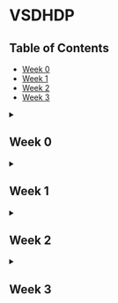 # VSDHDP

## Table of Contents
- [Week 0](#week-0)
- [Week 1](#week-1)
- [Week 2](#week-2)
- [Week 3](#week-3)

<details>
  <summary>
    <h2 id = 'Week 0'>Week 0</h2>
  </summary>

<p>
  
  ## **Yosys Installation**

  1. Update package list and install dependencies:
      ```sh
      sudo apt-get update
      sudo apt-get install build-essential clang bison flex libreadline-dev gawk tcl-dev libffi-dev git graphviz xdot pkg-config python3 libboost-system-dev libboost-python-dev libboost-filesystem-dev zlib1g-dev make
      ```

  2. Clone the Yosys repository and install:
      ```sh
      git clone https://github.com/YosysHQ/yosys.git
      cd yosys
      make config-gcc
      make
      sudo make install
      ```

  ![Yosys Installation Screenshot](https://github.com/siddharthanand3/vsdhdp/assets/171400217/38640060-1f57-4b90-85ce-02d3d8da50b6)

  ## **iVerilog Installation**

  1. Update package list and install iVerilog:
      ```sh
      sudo apt-get update
      sudo apt-get install iverilog
      ```

  ![iVerilog Installation Screenshot](https://github.com/siddharthanand3/vsdhdp/assets/171400217/0a4109eb-273c-4712-936b-3f2052e3cfb1)

  ## **GTKWave Installation**

  1. Update package list and install GTK Wave:
      ```sh
      sudo apt-get update
      sudo apt install gtkwave
      ```

  ![GTK Wave Installation Screenshot](https://github.com/siddharthanand3/vsdhdp/assets/171400217/fe3a3ab1-4a81-4a36-a04c-decf631f9ade)

</p>
</details>


<details>
  <summary>
    <h2 id = 'Week 1'>Week 1</h2>
  </summary>

<details>
  <summary>Introduction to Verilog RTL Design</summary>

### ***Viewing the Output After Simulation in GTKWave***

1. **Open iVerilog:**
    - ![ss for opening iverilog](https://github.com/siddharthanand3/vsdhdp/assets/171400217/bbd88023-3ee5-4547-af92-191251f8c92a)

2. **Create a VCD file:**
    - Steps:
    ```sh
    iverilog (name of the verilog file).v (tb_(name of verilog file)).v
    ./a.out
    ```
    - ![ss for opening gtkwave after loading the files into iverilog](https://github.com/siddharthanand3/vsdhdp/assets/171400217/9c023f1a-c651-4cfa-bcf2-e514f69397a1)

3. **Open the file in GTKWave to observe output:**
    - Steps:
    ```sh
    gtkwave (tb_(name of the verilog file)).vcd
    ```
    - OUTPUT:
    - ![Screenshot 2024-06-11 003114](https://github.com/siddharthanand3/vsdhdp/assets/171400217/6bbf9384-86a3-4b88-8fc3-092955a237b0)

#### **Viewing the Verilog Code for Both the Testbench and the File**

- ![iverilog testbench and file](https://github.com/siddharthanand3/vsdhdp/assets/171400217/717bfe71-c7a4-4564-86d4-fcebb9355613)

#### **Read Liberty Command to Read Both the .lib File and Verilog Code File**

- ![read lib 1](https://github.com/siddharthanand3/vsdhdp/assets/171400217/56b46a7a-631e-4660-9619-c3cd602aed9f)
- ![readverilog](https://github.com/siddharthanand3/vsdhdp/assets/171400217/d049566f-a9c8-4467-bf9e-f8bda294e001)

#### **Synthesis Design**

- Yosys is the synthesizer used to convert the RTL Design into a netlist for viewing purposes.
- Code:
    ```sh
    read_liberty -lib (.lib file location)
    read_verilog (name of the verilog file).v
    synth -top (module name in the verilog file)
    abc -liberty (.lib file location)
    ```
- ![synthesisdesign](https://github.com/siddharthanand3/vsdhdp/assets/171400217/4d2b9b0b-49b3-4724-b2da-8b40f6db723c)

#### Realize the Exact .lib File and Obtain Parameters for Verification

- ![realisesky130_cd](https://github.com/siddharthanand3/vsdhdp/assets/171400217/3b53b11f-aed1-4861-9bda-9d96e9c0c53c)

#### Netlist Viewing

- Code:
    ```sh
    show
    ```
- ![netlist](https://github.com/siddharthanand3/vsdhdp/assets/171400217/b55cb99e-59a1-4503-ab0e-295d2aa938a9)

#### Writing the Verilog Netlist File

- Code:
    ```sh
    write_verilog good_mux_netlist.v
    !gvim good_mux_netlist.v
    ```
- ![netlist representation](https://github.com/siddharthanand3/vsdhdp/assets/171400217/d73a9989-b0a8-40e5-8da8-13f942f19803)

</details>

<details>
  <summary>Timing libs, hierarchical vs flat synthesis</summary>

#### Accessing the .lib File

- ![lib ss](https://github.com/siddharthanand3/vsdhdp/assets/171400217/70ad16b6-d6ef-4d75-a96d-5c1ec3e603b3)

#### An Example for How Cells Are Stored

- ![and gate specifications](https://github.com/siddharthanand3/vsdhdp/assets/171400217/c3c1af4f-98fe-413f-afb6-94e4c11484dc)
- Different AND gates have different sizes and power consumed. For example, in the below figure although the AND4 gate occupies more area, the delay is lesser as compared to AND2 and AND0.
- ![andgatesdifferent flavors](https://github.com/siddharthanand3/vsdhdp/assets/171400217/ad8e0ced-1908-4de6-9611-ede56eaa930f)

#### Synthesis of Multiple Modules

- When a single module is used multiple times in a file, it is created only once and replicated to fit the requirement. This saves time and power.
- Code:
    ```sh
    read_liberty -lib (path to the .lib file)
    read_verilog (name of the Verilog file)
    synth_top (name of the module)
    abc -liberty (path to the .lib file)
    show
    ```
- ![multi code](https://github.com/siddharthanand3/vsdhdp/assets/171400217/18d34fc2-97a0-4bf9-86ac-a7eb8815d4c8)
- ![Multiple modules](https://github.com/siddharthanand3/vsdhdp/assets/171400217/bbdb9291-cf46-4a79-9b2e-fc8c14e0af55)

#### Design Output for Each Submodule

- ![modules design output](https://github.com/siddharthanand3/vsdhdp/assets/171400217/f3e49ebb-87d2-4428-b1f4-94b56407fc3c)

#### Hierarchical Design

- The design is constituted of many submodules, and it is preserved.
- Code:
    ```sh
    read_liberty -lib <path to the .lib file>
    read_verilog (name of the Verilog file)
    synth_top (name)
    abc -liberty (path to the .lib file)
    show (name given)
    ```
- ![hierarchical design](https://github.com/siddharthanand3/vsdhdp/assets/171400217/418c90a1-3456-4ae4-ab94-c1ea064635ed)
- ![hierarchy is preserved](https://github.com/siddharthanand3/vsdhdp/assets/171400217/1ab9c081-60cc-4645-ad25-dc90a65bcc7c)
- Code:
    ```sh
    write_verilog -noattr (name)
    !gvim (name)
    ```

#### Flattened File

- On using the 'flatten' command in Yosys you can break down the submodules.
- Code:
    ```sh
    flatten
    write_verilog (name of the module)_flat
    !gvim (name of the module)_flat
    ```
- ![flatten comparision](https://github.com/siddharthanand3/vsdhdp/assets/171400217/1e0cf6cb-1774-4803-822e-6bebfa6ac6f9)
- ![flattened netlist](https://github.com/siddharthanand3/vsdhdp/assets/171400217/91ed3a28-ec7f-4065-8f38-928a740bc226)

#### Synthesizing the Submodules Separately

- Doing so helps efficiency and reduces delay.
- ![synthesising on submodule1](https://github.com/siddharthanand3/vsdhdp/assets/171400217/9e6e37fc-a678-4b4e-af03-b206d3ac4d4b)

#### Netlist of Submodule1

- ![netlist submodule1](https://github.com/siddharthanand3/vsdhdp/assets/171400217/4f60bb8c-f38f-4ec9-ae56-eb46b78f4791)

#### Flop Synthesis Simulations

- Code:
    - To view in GTKWave:
        ```sh
        iverilog (name of the verilog file).v tb_(name of the verilog file).v
        ./a.out
        gtkwave tb_(name of the verilog file).v
        ```
    - For viewing netlist in Yosys:
        ```sh
        yosys
        read_liberty -lib (path to the .lib file)
        read_verilog (name of the verilog file).v
        dfflibmap -liberty (path to the .lib file)
        abc -liberty (path to the .lib file)
        show
        ```

#### Asynchronous Reset

- ![asyncres](https://github.com/siddharthanand3/vsdhdp/assets/171400217/87a3f977-9398-4950-a24b-ef3cf3877201)
- ![dff asyncreset netlist](https://github.com/siddharthanand3/vsdhdp/assets/171400217/a200e916-f8ce-4675-b058-7fb515ab7934)

#### Asynchronous Set

- ![async set](https://github.com/siddharthanand3/vsdhdp/assets/171400217/b1caee83-d554-4f2c-b9e9-eb34c6693631)
- ![asynset flop netlist](https://github.com/siddharthanand3/vsdhdp/assets/171400217/2903222e-2593-448f-84c5-ae5268412577)

#### Synchronous Set

- ![syncres](https://github.com/siddharthanand3/vsdhdp/assets/171400217/41b5ed2f-f264-4e66-9ad8-81f489941bf2)
- ![syncres netlist](https://github.com/siddharthanand3/vsdhdp/assets/171400217/304ea5a9-6cc9-4ef2-b263-fb7dc11a191f)

</details>

</details>


<details>
  <summary>
    <h2 id = 'Week 2'>Week 2</h2>
  </summary>
  <details>
    <summary>Logic Optimization</summary>
    
#### Logic Optimization

Logic optimization is a process of finding an equivalent representation of the specified logic circuit under one or more specified constraints. This process is a part of logic synthesis applied in digital electronics and integrated circuit design.

#### Combinational Logic Optimization

**Steps:**
 In the Verilog files folder, open Yosys.
1. `read_liberty -lib (path to the .lib file)`
2. `read_verilog opt_check.v`
3. `synth -top opt_check`
4. `opt_clean -purge`
5. `abc -liberty (path to the .lib file)`
6. `show`

**Opt_check file:**

![Opt_check Screenshot](https://github.com/siddharthanand3/vsdhdp/assets/171400217/ed137704-a63e-427a-ab6d-01b974ac73f9)

![Opt_check Verilog Code](https://github.com/siddharthanand3/vsdhdp/assets/171400217/157083a9-8d98-4263-b849-bb45faca0a36)

**Opt_check2 file:**

![Opt_check2 Screenshot](https://github.com/siddharthanand3/vsdhdp/assets/171400217/ea231afd-bd5e-4fa4-ad05-bf6e7aac3892)

![Opt_check2 Verilog Code](https://github.com/siddharthanand3/vsdhdp/assets/171400217/32b06234-f2a1-4261-b4a3-386bc211c161)

**Opt_check3 file:**

![Opt_check3 Screenshot](https://github.com/siddharthanand3/vsdhdp/assets/171400217/e82c3999-5ce4-4c5c-a248-1896cf69f660)

![Opt_check3 Netlist](https://github.com/siddharthanand3/vsdhdp/assets/171400217/60dc3739-13e7-4a87-9115-b58b6bdf2a65)

**Opt_check4 file:**

![Opt_check4 Screenshot](https://github.com/siddharthanand3/vsdhdp/assets/171400217/b73f7e05-67bc-4a09-aafa-15fe2b0083c8)

![Opt_check4 Netlist](https://github.com/siddharthanand3/vsdhdp/assets/171400217/f4da383e-fc5f-44cb-b11c-4ed2ac2a95b6)

#### Optimization of Multiple Modules

**Steps:**
1. `yosys`
2. `read_liberty -lib (path to .lib file)`
3. `read_verilog (name of the file).v`
4. `synth -top (name of the module)`
5. `flatten`
6. `write_verilog (name of the file)_flat.v`
7. `opt_clean -purge`
8. `abc -liberty (path to the .lib file)`
9. `show`

**Multiple_module_opt.v:**

![Multiple Module Opt Screenshot](https://github.com/siddharthanand3/vsdhdp/assets/171400217/1bc28c90-2bd4-4997-ba8b-002571f07fbd)

![Multiple Module Opt Netlist](https://github.com/siddharthanand3/vsdhdp/assets/171400217/5ac68ad1-f45f-4abd-b7d3-b55247224f37)

#### Sequential Logic Optimization

**GTKWave:**
1. Open the Verilog files folder.
2. `iverilog (name of the verilog file).v tb_(name of the verilog file).v`
3. `./a.out`
4. `gtkwave tb_(name of the verilog file).v`

**Yosys netlist:**
1. `yosys`
2. `read_liberty -lib (path to the .lib file)`
3. `read_verilog (name of the verilog file).v`
4. `dfflibmap -liberty (path to the .lib file)`  # Since using a D flip flop
5. `abc -liberty (path to the .lib file)`
6. `show`

**Dff_const1.v:**

![Dff_const1 Screenshot](https://github.com/siddharthanand3/vsdhdp/assets/171400217/d3ba78a9-f06c-4e63-ae34-1f8861d23912)

![Dff_const1 GTKWave](https://github.com/siddharthanand3/vsdhdp/assets/171400217/547008c0-eba6-4650-9858-b6e269184e98)

![Dff_const1 Netlist](https://github.com/siddharthanand3/vsdhdp/assets/171400217/31547a10-e59a-4112-ae4b-d0680373dd8a)

**Dff_const2.v:**

![Dff_const2 Screenshot](https://github.com/siddharthanand3/vsdhdp/assets/171400217/549e0cae-bdc7-4788-befe-0c28ae431e0d)

![Dff_const2 GTKWave](https://github.com/siddharthanand3/vsdhdp/assets/171400217/47e1d220-fa27-4e11-b911-4969644b2f6a)

![Dff_const2 Netlist](https://github.com/siddharthanand3/vsdhdp/assets/171400217/19621b92-7790-4195-bbb9-e98b4f58e7aa)

**Dff_const3.v:**

![Dff_const3 Screenshot](https://github.com/siddharthanand3/vsdhdp/assets/171400217/37c15e31-f4bf-42f8-8878-bbce8382933e)

![Dff_const3 GTKWave](https://github.com/siddharthanand3/vsdhdp/assets/171400217/575ac287-7b79-42ae-82cf-9f29eccb8a71)

![Dff_const3 Netlist](https://github.com/siddharthanand3/vsdhdp/assets/171400217/7593754d-f778-4ebc-8b8f-cf1433e12449)

**Dff_const4.v:**

![Dff_const4 Screenshot](https://github.com/siddharthanand3/vsdhdp/assets/171400217/7f49bdec-cd01-4fe6-8da3-52bcb511ef6b)

![Dff_const4 GTKWave](https://github.com/siddharthanand3/vsdhdp/assets/171400217/029d50b0-1a2f-4a64-ac15-29d43f53cd32)

![Dff_const4 Netlist](https://github.com/siddharthanand3/vsdhdp/assets/171400217/51796e6a-0c52-4ec8-b664-b63fdd8c5230)

**Dff_const5.v:**

![Dff_const5 Screenshot](https://github.com/siddharthanand3/vsdhdp/assets/171400217/97c85158-cb06-4fad-be5b-89260485def1)

![Dff_const5 GTKWave](https://github.com/siddharthanand3/vsdhdp/assets/171400217/3955d1cc-3d1f-4ec1-a085-8274cf9aa10f)

![Dff_const5 Netlist](https://github.com/siddharthanand3/vsdhdp/assets/171400217/fa6d846c-8a42-4a08-b011-e2ad86870dfe)

 </details>

 <details>
    <summary>Gate Level Simulation (GLS)</summary>

#### Gate Level Simulation (GLS)

**Synthesis Simulation Mismatch:**

**Steps:**
1. GTKWave simulation
2. Yosys synthesis of netlist
3. Gate level simulation to compare the two simulations and confirm

**Code:**

**GTKWave simulation:**
1. `iverilog (name of the verilog file).v tb_(name of the verilog file).v`
2. `./a.out`
3. `gtkwave tb_(name of the verilog file).v`

**Yosys synthesis of netlist:**
1. `read_liberty -lib (path to the .lib file)`
2. `read_verilog (name of the verilog file).v`
3. `synth -top (name of the module)`
4. `abc -liberty (path to the .lib file)`
5. `write_verilog (name of the verilog file)_net.v`
6. `show`

**Gate level simulation:**
1. `iverilog (path to the primitives.v file) (path to the sky130_fd_sc_hd.v file) (name of the verilog file)_net.v (testbench of the verilog file)`
2. `./a.out`
3. `gtkwave (testbench of the verilog file).vcd`

**Ternary_mux_operator.v:**

**File:**

![Ternary_mux File](https://github.com/siddharthanand3/vsdhdp/assets/171400217/e3a704ac-9b72-47c8-89b0-be29492823c5)

**GTKWave simulation:**

![Ternary_mux GTKWave](https://github.com/siddharthanand3/vsdhdp/assets/171400217/22b26915-2e98-4f00-8707-5bb375750505)

**Netlist:**

![Ternary_mux Netlist](https://github.com/siddharthanand3/vsdhdp/assets/171400217/882805fb-8763-49a5-91fe-dba2548dd597)

**Confirmed GLS output:**

![Ternary_mux GLS Output](https://github.com/siddharthanand3/vsdhdp/assets/171400217/7e832ae8-a720-4181-80dc-3aa6d88677f3)

**Bad_mux.v:**

**File:**

![Bad_mux File](https://github.com/siddharthanand3/vsdhdp/assets/171400217/11de45ac-99d6-4798-9e68-0e2cd1d7ad3a)

**GTKWave simulation:**

![Bad_mux GTKWave](https://github.com/siddharthanand3/vsdhdp/assets/171400217/4a4116cf-b540-4800-90b6-4798d8b56096)

**Netlist:**

![Bad_mux Netlist](https://github.com/siddharthanand3/vsdhdp/assets/171400217/f59a16cf-5fd8-45ad-a280-67ff30b1071d)

**Confirmed GLS output:**

![Bad_mux GLS Output](https://github.com/siddharthanand3/vsdhdp/assets/171400217/1d1a7da5-ac43-4a1a-8460-c3a05080d0df)

**Blocking_caveat.v:**

**File:**

![Blocking_caveat File](https://github.com/siddharthanand3/vsdhdp/assets/171400217/59ce738b-d7ef-4cbf-ad11-920aafc23f49)

**GTKWave simulation:**

![Blocking_caveat GTKWave](https://github.com/siddharthanand3/vsdhdp/assets/171400217/25cf96a8-6956-48c6-93b9-bcd72315d68e)

**Netlist:**

![Blocking_caveat Netlist](https://github.com/siddharthanand3/vsdhdp/assets/171400217/362f6518-6409-41b2-bf9a-834f71717220)

**Confirmed GLS output:**

![Blocking_caveat GLS Output](https://github.com/siddharthanand3/vsdhdp/assets/171400217/14045d2f-88ae-4cf4-970d-18ec67712e25)

In the above example, the Gate Level Simulation failed. This is due to a synthesis simulation mismatch caused by a blocking statement. Hence, it is important to note that we need to avoid using blocking statements as much as possible. And when we do use them, we need to have the utmost clarity so as to prevent such errors.
 </details>
</details>

<details>
  <summary>
    <h2 id = 'Week 3'>Week 3</h2>
  </summary>
  <details>
    <summary>RISC-V: An overview</summary>

#### **RISC-V architecture:** 

  The RISC-V architecture is built upon a set of key design principles that contribute to its performance, efficiency, and adaptability. These principles include the use of a reduced instruction set, modularity, and extensibility. By adhering to these principles, RISC-V enables the development of processors that can be tailored to specific applications and use cases, providing a high degree of customization and optimization.

  ![image](https://github.com/siddharthanand3/vsdhdp/assets/171400217/80d84c9f-7e37-4212-bb5a-b837e920e08b)

#### **Instruction set:**

 The RISC-V instruction set architecture (ISA) is a set of instructions for a computer processor. It supports a wide range of applications, including embedded systems, application processors, and microcontrollers. The RISC-V instructions are designed to improve code density and performance while ensuring that code is compact and easy to debug. The instruction set includes integer and floating-point computing, as well as memory and control instructions. The instruction set is extensible, allowing for custom instructions to be added to the architecture.

![image](https://github.com/siddharthanand3/vsdhdp/assets/171400217/4096d8c2-7a49-41f9-83b5-cb7694b47eab)

![image](https://github.com/siddharthanand3/vsdhdp/assets/171400217/2d850c99-8130-4be8-9d9b-d1ba481ff846)

</details>
  <details>
    <summary>Compilation of the C Code</summary>

#### **Installation of the leafpad editor:**

```bash
sudo apt install leafpad
```

#### **Open the leafpad editor:**

```bash
leafpad (name of the file).c
```

#### **C code:**

![Screenshot 2024-06-26 223602](https://github.com/siddharthanand3/vsdhdp/assets/171400217/4c3e3837-f8e0-4730-abf1-2a88e947d800)


#### **Output of the code:**

```bash
gcc (name of the file).c
ls -ltr
./a.out
```

![Screenshot 2024-06-25 180104](https://github.com/siddharthanand3/vsdhdp/assets/171400217/1296a5cf-bf2f-4662-8d56-9af62cb1de26)

 </details>
 
 <details>
    <summary>RISC-V Based Lab</summary>


#### **Code:**

#### **Display the C code on terminal:**

```bash
cat (name of the file).c
```

![cat c code](https://github.com/siddharthanand3/vsdhdp/assets/171400217/a5ef253a-eb1e-4260-95fa-c02c78c7bfbd)


#### **Utilizing the RISC-V compiler:**

```bash
riscv64-unknown-elf-gcc -o1 -mabi=lp64 -march=rv64i -o (name of the file).o (name of the file).c
```

#### **Check if the file has been created:**

```bash
ls -ltr (name of the file).o
```

![Screenshot 2024-06-25 185502](https://github.com/siddharthanand3/vsdhdp/assets/171400217/7fc1a23f-a8fa-47a2-9d5a-60415d9b0f85)

#### **In order to view the Assembly level breakdown:**

```bash
riscv64-unknown-elf-objdump -d (name of the file).o
riscv64-unknown-elf-objdump -d (name of the file).o | less
/main
```

![O1](https://github.com/siddharthanand3/vsdhdp/assets/171400217/1df9dccb-6faf-4f8e-b70d-e364e8761eca)


#### **In order to reduce the number of instructions so that speed is increased:**

```bash
riscv64-unknown-elf-gcc -ofast -mabi=lp64 -march=rv64i -o (name of the file).o (name of the file).c
```


#### **Reduced instruction set:**

![ofast instruction](https://github.com/siddharthanand3/vsdhdp/assets/171400217/abf48a44-b595-48c9-9447-5dffda7f23cd)


| Optimization flags | Details |
|-|-|
| `-O0` | Default optimization for compilation time. | 
| `-O1` | It optimizes minimally. |
| `-O2` | It optimizes slightly more than O1. |
| `-O3` | It optimizes even more. |
| `-Ofast` | It optimizes very aggressively to the point of breaking standard compliance. |
| `-Og` | Optimize debugging experience. -Og enables optimizations that do not interfere with debugging. It should be the optimization level of choice for the standard edit-compile-debug cycle, offering a reasonable level of optimization while maintaining fast compilation and a good debugging experience. |
| `-Os` | Optimize for size. `Os` enables all `O2` optimizations that do not typically increase code size. It also performs further optimizations designed to reduce code size. `Os` disables the following optimization flags: `-falign-functions -falign-jumps -falign-loops -falign-labels -freorder-blocks -freorder-blocks-and-partition -fprefetch-loop-arrays -ftree-vect-loop-version`. |

  </details>
<details>
  <summary>RISC-V rv32i</summary>
 
<details>
    <summary>
    <h4 id='RISC-V Simulation using GTKWave'>  RISC-V Simulation using GTKWave </h4>
    </summary>


#### In order to clone the files and download the netlist files for simulation and synthesis:

```bash
git clone https://github.com/siddharthanand3/vsdhdp
cd rv32i
```

#### **GTKWave simulation**:

```bash
iverilog rv32i.v tb_rv32i.v
./a.out
gtkwave tb_rv32i.vcd
```

| **S. No.** |  **Operation**  |  **Hardcoded ISA**  |  
|  :----:  |  :----:  |  :----:  |  
|  1.  |  ADD R6, R2, R1  |  32'h02208300  |  
|  2.  |  SUB R7, R1, R2  |  32'h02209380  |  
|  3.  |  AND R8, R1, R3  |  32'h0230a400  |  
|  4.  |  OR R9, R2, R5  |  32'h02513480  |  
|  5.  |  XOR R10, R1, R4  |  32'h0240c500  |  
|  6.  |  SLT R1, R2, R4  |  32'h02415580  |  
|  7.  |  ADDI R12, R4, 5  |  32'h00520600  |  
|  8.  |  BEQ R0, R0, 15  |  32'h00f00002  |  
|  9.  |  SW R3, R1, 2  |  32'h00209181  |  
|  10.  |  LW R13, R1, 2  |  32'h00208681  |  
|  11.  |  SRL R16, R14, R2  |  32'h00271803  |
|  12.  |  SLL R15, R1, R2  |  32'h00208783  |

#### **Analysing the obtained waveform pertaining to each of the above instruction:**

`clk` - clock
`ID_EX_A` - Input stored in register 1
`ID_EX_B` - Input stored in register 2
`EX_MEM_ALUOUT` - Obtained output
`EX_MEM_IR` - 32 bit ISA for each instruction

**`Instruction 1: ADD R6, R2, R1`**  

Output of ADD: 1+2 = 3
Hardcoded ISA: 32'h02208300

![instruction 1](https://github.com/siddharthanand3/vsdhdp/assets/171400217/ec6b814b-93ae-4978-84d1-deba37bbbf97)

**`Instruction 2: SUB R7, R1, R2`**

Output of SUB: 1-2 = -1 = FFFFFF...
Hardcoded ISA: 32'h02209380

![instruction 2](https://github.com/siddharthanand3/vsdhdp/assets/171400217/7ea4a566-d8ec-45ba-9ee8-252bb913ea7f)

**`Instruction 3: AND R8, R1, R3`**

Output of AND: 3(0011) & 1(0001) = 1(0001)
Hardcoded ISA: 32'h0230a400

![instruction3](https://github.com/siddharthanand3/vsdhdp/assets/171400217/e87a951a-1ca2-4178-abe2-b082310d476b)

**`Instruction 4: OR R9, R2, R5`**

Output of OR: 2(0010) | 5(0101) = 7(0111)
Hardcoded ISA: 32'h02513480

![instruction4](https://github.com/siddharthanand3/vsdhdp/assets/171400217/0ee70de0-788c-489a-a0d6-9b254ac32fd5)

**`Instruction 5: XOR R10, R1, R4`**

Output of XOR: 1(0001) ^ 4(0100) = 5(0101)
Hardcoded ISA: 32'h0240c500

![instruction5](https://github.com/siddharthanand3/vsdhdp/assets/171400217/5f4a8849-6c79-4f14-afe1-a2d85428e38b)

**`Instruction 6: SLT R1, R2, R4`**

Output of SLT: It compares the first input with the second input. If the first input is lesser than the second, then 1. Else 0.
2<4, hence 1.
Hardcoded ISA: 32'h02415580

![instruction6](https://github.com/siddharthanand3/vsdhdp/assets/171400217/9ffac6ae-651c-45e5-8dfa-735d31638857)

**`Instruction 7: ADDI R12, R4, 5`**

Output of ADDI: It adds the first input with an immediate value.
Hardcoded ISA: 32'h00520600

![instruction7](https://github.com/siddharthanand3/vsdhdp/assets/171400217/2671bad3-0e20-4694-8762-9c6e6579b9f2)

**`Instruction 8: BEQ R0, R0, 15`**

Output of BEQ: BEQ is a branching instruction which increments the program counter(PC) by the provided number(in this case, 15) if both inputs are equal.
Here since both inputs are equal, we can see the increase in the program counter.
Hardcoded ISA: 32'h00f00002

![instruction 8](https://github.com/siddharthanand3/vsdhdp/assets/171400217/0d27a9a3-c089-4804-bce2-4998963fdf16)

**`Instruction 9: SW R3, R1, 2`**

Output of SW: The store word `(SW)` instruction reads the lower 4 bytes of your source register and stores them into memory at the address given in the destination operand.
Memory in [ Source register 1 + offset ] is transferred to Destination register.
Hardcoded ISA: 32'h00209181

![instruction 9](https://github.com/siddharthanand3/vsdhdp/assets/171400217/71b933a4-29cd-4f70-93d7-c6e164b59fdf)


  </details>

<details>
    <summary>
      <h4 id='RISC-V Synthesis using Yosys'>RISC-V Synthesis using Yosys</h4>
      </summary>


#### **Synthesis to convert the RTL design code to netlist**:

```bash
read_liberty -lib lib/sky130_fd_sc_hd__tt_025C_1v80.lib
read_verilog rv32i.v
synth -top rv32i	
abc -liberty lib/sky130_fd_sc_hd__tt_025C_1v80.lib
write_verilog -noattr rv32i_synth.v
```

The netlist file `rv32i_synth.v` is created in the home directory.

![presence of netlist file](https://github.com/siddharthanand3/vsdhdp/assets/171400217/0a719fb2-d99d-4747-ab44-dd3ba7ca2380)

  </details>

<details>
    <summary>
      <h4 id='Gate level simulation of RISC-V'>Gate level simulation of RISC-V</h4>
      </summary>

#### **Gate level simulation**:

```bash
iverilog (path to the primitives.v file) (path to the sky130_fd_sc_hd__tt_025C_1v80.lib file) rv32i_synt.v tb_rv32i.v
./a.out
gtkwave rv32i.vcd
```


**`Instruction 1: ADD R6, R2, R1`**  

![instruction 1](https://github.com/siddharthanand3/vsdhdp/assets/171400217/62f6b7ec-8f1b-47fa-a0dc-01f4f752ec19)

**`Instruction 2: SUB R7, R1, R2`**

![instruction 2](https://github.com/siddharthanand3/vsdhdp/assets/171400217/4b4b0b33-4d2e-444d-9f5e-9cb34ee72266)

**`Instruction 3: AND R8, R1, R3`**

![instruction3](https://github.com/siddharthanand3/vsdhdp/assets/171400217/f3a35e82-b1c4-422e-9ab1-00956334a984)

**`Instruction 4: OR R9, R2, R5`**

![instruction4](https://github.com/siddharthanand3/vsdhdp/assets/171400217/de686b7c-82e6-400c-bccc-c947cfa88528)

**`Instruction 5: XOR R10, R1, R4`**

![instruction5](https://github.com/siddharthanand3/vsdhdp/assets/171400217/6345dbfb-a3c1-49f2-8dd5-6609c45cd81d)

**`Instruction 6: SLT R1, R2, R4`**

![instruction6](https://github.com/siddharthanand3/vsdhdp/assets/171400217/36838e4b-e13f-4c6a-ba5f-b08338f9afc3)

**`Instruction 7: ADDI R12, R4, 5`**

![instruction7](https://github.com/siddharthanand3/vsdhdp/assets/171400217/e37f0c02-41c7-417d-bc98-e2f6645230f5)

**`Instruction 8: BEQ R0, R0, 15`**

![instruction 8](https://github.com/siddharthanand3/vsdhdp/assets/171400217/705d9c8e-3308-4880-a2ab-f3e8610fa440)

**`Instruction 9: SW R3, R1, 2`**

![instruction 9](https://github.com/siddharthanand3/vsdhdp/assets/171400217/e53e0e36-684a-495d-9000-ab3208e57650)


The above screenshots are proof of the confirmed Gate Level Simulation (GLS), as there is no mismatch post synthesis.



</details>
</details>
  
</details>
